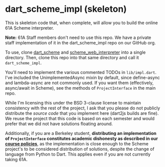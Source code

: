 # dart_scheme_impl (skeleton)

This is skeleton code that, when complete, will allow you to build the online
61A Scheme interpreter.

**Note:** 61A Staff members don't need to use this repo. We have a private staff
implementation of it in the dart_scheme_impl repo on our GitHub org.

To use, clone [dart_scheme][] and [scheme_web_interpreter][] into a single
directory. Then, clone this repo into that same directory and call it
`dart_scheme_impl`.

You'll need to implement the various commented TODOs in `lib/impl.dart`.
I've included the UnimplementedAsync mixin by default, since define-async and
lambda-async are not commonly used. If you want them (effectively, async/await
in Scheme), see the methods of `ProjectInterface` in the main repo.

While I'm licensing this under the BSD 3-clause license to maintain consistency
with the rest of the project, I ask that you please do not publicly distribute
the *source code* that you implement here (dart2js builds are fine). We reuse
the project that this code is based on each semester and would prefer that we
did not have solutions floating around.

Additionally, if you are a Berkeley student, **distributing an implementation of
`ProjectInterface` constitutes academic dishonesty as described in our
[course policies][policy]**, as the implementation is close enough to the Scheme
project's to be considered distribution of solutions, despite the change of
language from Python to Dart. This applies even if you are not currently taking
61A.


[dart_scheme]: https://github.com/Cal-CS-61A-Staff/dart_scheme
[scheme_web_interpreter]: https://github.com/Cal-CS-61A-Staff/scheme_web_interpreter
[project]: http://fa17.cs61a.org
[policy]: https://cs61a.org/articles/about.html
